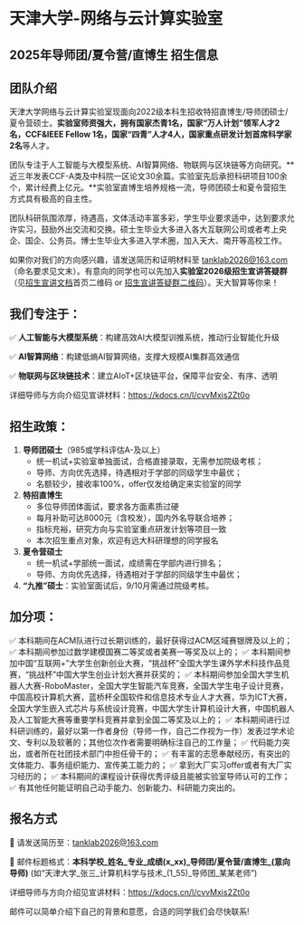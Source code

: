 # 天津大学-网络与云计算实验室

## 2025年导师团/夏令营/直博生 招生信息

## 团队介绍

天津大学网络与云计算实验室现面向2022级本科生招收特招直博生/导师团硕士/夏令营硕士。**实验室师资强大，拥有国家杰青1名，国家“万人计划”领军人才2名，CCF&IEEE Fellow 1名，国家“四青”人才4人，国家重点研发计划首席科学家2名**等人才。

团队专注于人工智能与大模型系统、AI智算网络、物联网与区块链等方向研究。**近三年发表CCF-A类及中科院一区论文30余篇。实验室先后承担科研项目100余个，累计经费上亿元。**实验室直博生培养规格一流，导师团硕士和夏令营招生方式具有极高的自主性。

团队科研氛围浓厚，待遇高，文体活动丰富多彩，学生毕业要求适中，达到要求允许实习，鼓励外出交流和交换。硕士生毕业大多进入各大互联网公司或者考上央企、国企、公务员。博士生毕业大多进入学术圈，加入天大、南开等高校工作。

如果你对我们的方向感兴趣，请发送简历和证明材料至  tanklab2026@163.com（命名要求见文末）。有意向的同学也可以先加入**实验室2026级招生宣讲答疑群**（见[招生宣讲文档](https://kdocs.cn/l/cvvMxis2Zt0o)首页二维码 or [招生宣讲答疑群二维码](https://h5.clewm.net/?url=qr61.cn%2Fo1Wvl2%2Fq1ncYWd)）。天大智算等你来！

## 我们专注于：

✅ **人工智能与大模型系统**：构建高效AI大模型训推系统，推动行业智能化升级

✅ **AI智算网络**：构建低熵AI智算网络，支撑大规模AI集群高效通信

✅ **物联网与区块链技术**：建立AIoT+区块链平台，保障平台安全、有序、透明

详细导师与方向介绍见宣讲材料：https://kdocs.cn/l/cvvMxis2Zt0o

## 招生政策：
1. **导师团硕士**（985或学科评估A-及以上）
	* 统一机试+实验室单独面试，合格直接录取，无需参加院级考核；
	* 导师、方向优先选择，待遇相对于学部的同级学生中最优；
	* 名额较少，接收率100%，offer仅发给确定来实验室的同学
2. **特招直博生**
	* 多位导师团体面试，要求各方面素质过硬
	* 每月补助可达8000元（含校发），国内外名导联合培养；
	* 指标充裕，研究方向与实验室重点研发计划等项目一致
	* 本次招生重点对象，欢迎有远大科研理想的同学报名
3. **夏令营硕士**
	* 统一机试+学部统一面试，成绩需在学部内进行排名；
	* 导师、方向优先选择，待遇相对于学部的同级学生中最优；
4. **“九推”硕士**：实验室面试后，9/10月需通过院级考核。

## 加分项：

✅ 本科期间在ACM队进行过长期训练的，最好获得过ACM区域赛银牌及以上的；
✅ 本科期间参加过数学建模国赛二等奖或者美赛一等奖及以上的；
✅ 本科期间参加中国“互联网+”大学生创新创业大赛，“挑战杯”全国大学生课外学术科技作品竞赛，“挑战杯”中国大学生创业计划大赛并获奖的；
✅ 本科期间参加全国大学生机器人大赛-RoboMaster，全国大学生智能汽车竞赛，全国大学生电子设计竞赛，中国高校计算机大赛，蓝桥杯全国软件和信息技术专业人才大赛，华为ICT大赛，全国大学生嵌入式芯片与系统设计竞赛，中国大学生计算机设计大赛，中国机器人及人工智能大赛等重要学科竞赛并拿到全国二等奖及以上的；
✅ 本科期间进行过科研训练的，最好以第一作者身份（导师一作，自己二作视为一作）发表过学术论文、专利以及软著的；其他位次作者需要明确标注自己的工作量；
✅ 代码能力突出，或者所在社团技术部门中担任骨干的；
✅ 有丰富的志愿奉献经历，有突出的文体能力、事务组织能力、宣传美工能力的；
✅ 拿到大厂实习offer或者有大厂实习经历的；
✅ 本科期间的课程设计获得优秀评级且能被实验室导师认可的工作；
✅ 有其他任何能证明自己动手能力、创新能力、科研能力突出的。

## 报名方式
📩 请发送简历至：tanklab2026@163.com

📌 邮件标题格式：**本科学校\_姓名\_专业\_成绩(x\_xx)\_导师团/夏令营/直博生\_(意向导师)**  (如“天津大学\_张三\_计算机科学与技术\_(1\_55)\_导师团\_某某老师”)

详细导师与方向介绍见宣讲材料：https://kdocs.cn/l/cvvMxis2Zt0o

邮件可以简单介绍下自己的背景和意愿，合适的同学我们会尽快联系!
